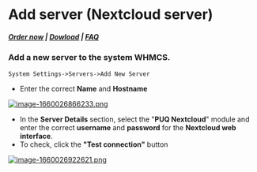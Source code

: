 # Add server (Nextcloud server)

#####  [Order now](https://puqcloud.com/index.php?rp=/store/whmcs-module-nextcloud) | [Dowload](https://download.puqcloud.com/WHMCS/servers/PUQ_WHMCS-Nextcloud/) | [FAQ](https://faq.puqcloud.com/)

### Add a new server to the system WHMCS.

```
System Settings->Servers->Add New Server
```

- Enter the correct **Name** and **Hostname**

[![image-1660026866233.png](https://doc.puq.info/uploads/images/gallery/2022-08/scaled-1680-/image-1660026866233.png)](https://doc.puq.info/uploads/images/gallery/2022-08/image-1660026866233.png)

- In the **Server Details** section, select the "**PUQ Nextcloud**" module and enter the correct **username** and **password** for the **Nextcloud web interface**.
- To check, click the **"Test connection"** button

[![image-1660026922621.png](https://doc.puq.info/uploads/images/gallery/2022-08/scaled-1680-/image-1660026922621.png)](https://doc.puq.info/uploads/images/gallery/2022-08/image-1660026922621.png)
